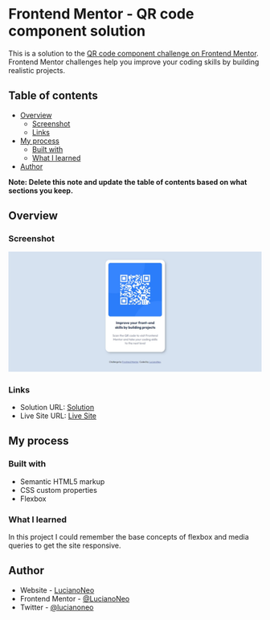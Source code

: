 # Frontend Mentor - QR code component solution

This is a solution to the [QR code component challenge on Frontend Mentor](https://www.frontendmentor.io/challenges/qr-code-component-iux_sIO_H). Frontend Mentor challenges help you improve your coding skills by building realistic projects. 

## Table of contents

- [Overview](#overview)
  - [Screenshot](#screenshot)
  - [Links](#links)
- [My process](#my-process)
  - [Built with](#built-with)
  - [What I learned](#what-i-learned)
- [Author](#author)


**Note: Delete this note and update the table of contents based on what sections you keep.**

## Overview

### Screenshot

![](./screenshot.jpg)


### Links

- Solution URL: [Solution](https://github.com/LucianoNeo/FrontEnd-Mentor-Challenges/tree/master/qr-code-component-main)
- Live Site URL: [Live Site](https://lucianoneo.github.io/FrontEnd-Mentor-Challenges/qr-code-component-main/)

## My process

### Built with

- Semantic HTML5 markup
- CSS custom properties
- Flexbox


### What I learned

In this project I could remember the base concepts of flexbox and media queries to get the site responsive.


## Author

- Website - [LucianoNeo](https://github.com/LucianoNeo)
- Frontend Mentor - [@LucianoNeo](https://www.frontendmentor.io/profile/LucianoNeo)
- Twitter - [@lucianoneo](https://www.twitter.com/lucianoneo)
